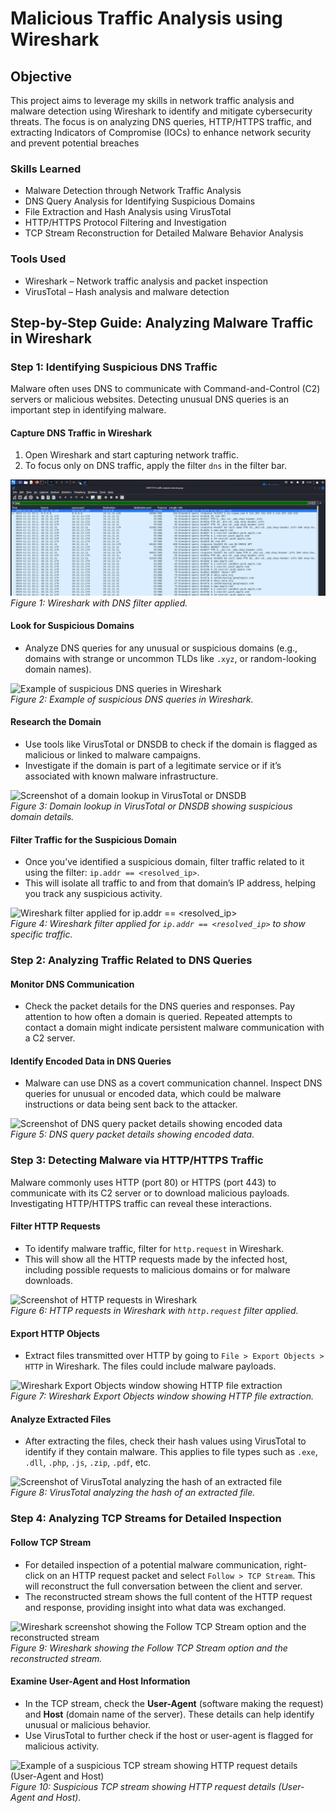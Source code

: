 # Malicious Traffic Analysis using Wireshark

## Objective
This project aims to leverage my skills in network traffic analysis and malware detection using Wireshark to identify and mitigate cybersecurity threats. The focus is on analyzing DNS queries, HTTP/HTTPS traffic, and extracting Indicators of Compromise (IOCs) to enhance network security and prevent potential breaches


### Skills Learned

- Malware Detection through Network Traffic Analysis
- DNS Query Analysis for Identifying Suspicious Domains
- File Extraction and Hash Analysis using VirusTotal
- HTTP/HTTPS Protocol Filtering and Investigation
- TCP Stream Reconstruction for Detailed Malware Behavior Analysis


### Tools Used

- Wireshark – Network traffic analysis and packet inspection
- VirusTotal – Hash analysis and malware detection


## Step-by-Step Guide: Analyzing Malware Traffic in Wireshark

### Step 1: Identifying Suspicious DNS Traffic

Malware often uses DNS to communicate with Command-and-Control (C2) servers or malicious websites. Detecting unusual DNS queries is an important step in identifying malware.

#### Capture DNS Traffic in Wireshark

1. Open Wireshark and start capturing network traffic.
2. To focus only on DNS traffic, apply the filter `dns` in the filter bar.

![Screenshot of Wireshark with DNS filter applied](images/dns.png)  
*Figure 1: Wireshark with DNS filter applied.*

#### Look for Suspicious Domains

- Analyze DNS queries for any unusual or suspicious domains (e.g., domains with strange or uncommon TLDs like `.xyz`, or random-looking domain names).

![Example of suspicious DNS queries in Wireshark](path/to/suspicious-dns-queries-image.png)  
*Figure 2: Example of suspicious DNS queries in Wireshark.*

#### Research the Domain

- Use tools like VirusTotal or DNSDB to check if the domain is flagged as malicious or linked to malware campaigns.
- Investigate if the domain is part of a legitimate service or if it’s associated with known malware infrastructure.

![Screenshot of a domain lookup in VirusTotal or DNSDB](path/to/domain-lookup-image.png)  
*Figure 3: Domain lookup in VirusTotal or DNSDB showing suspicious domain details.*

#### Filter Traffic for the Suspicious Domain

- Once you’ve identified a suspicious domain, filter traffic related to it using the filter: `ip.addr == <resolved_ip>`.
- This will isolate all traffic to and from that domain’s IP address, helping you track any suspicious activity.

![Wireshark filter applied for `ip.addr == <resolved_ip>`](path/to/ip-filter-image.png)  
*Figure 4: Wireshark filter applied for `ip.addr == <resolved_ip>` to show specific traffic.*

### Step 2: Analyzing Traffic Related to DNS Queries

#### Monitor DNS Communication

- Check the packet details for the DNS queries and responses. Pay attention to how often a domain is queried. Repeated attempts to contact a domain might indicate persistent malware communication with a C2 server.

#### Identify Encoded Data in DNS Queries

- Malware can use DNS as a covert communication channel. Inspect DNS queries for unusual or encoded data, which could be malware instructions or data being sent back to the attacker.

![Screenshot of DNS query packet details showing encoded data](path/to/encoded-data-image.png)  
*Figure 5: DNS query packet details showing encoded data.*

### Step 3: Detecting Malware via HTTP/HTTPS Traffic

Malware commonly uses HTTP (port 80) or HTTPS (port 443) to communicate with its C2 server or to download malicious payloads. Investigating HTTP/HTTPS traffic can reveal these interactions.

#### Filter HTTP Requests

- To identify malware traffic, filter for `http.request` in Wireshark.
- This will show all the HTTP requests made by the infected host, including possible requests to malicious domains or for malware downloads.

![Screenshot of HTTP requests in Wireshark](path/to/http-requests-image.png)  
*Figure 6: HTTP requests in Wireshark with `http.request` filter applied.*

#### Export HTTP Objects

- Extract files transmitted over HTTP by going to `File > Export Objects > HTTP` in Wireshark. The files could include malware payloads.

![Wireshark Export Objects window showing HTTP file extraction](path/to/export-objects-image.png)  
*Figure 7: Wireshark Export Objects window showing HTTP file extraction.*

#### Analyze Extracted Files

- After extracting the files, check their hash values using VirusTotal to identify if they contain malware. This applies to file types such as `.exe`, `.dll`, `.php`, `.js`, `.zip`, `.pdf`, etc.

![Screenshot of VirusTotal analyzing the hash of an extracted file](path/to/virus-total-image.png)  
*Figure 8: VirusTotal analyzing the hash of an extracted file.*

### Step 4: Analyzing TCP Streams for Detailed Inspection

#### Follow TCP Stream

- For detailed inspection of a potential malware communication, right-click on an HTTP request packet and select `Follow > TCP Stream`. This will reconstruct the full conversation between the client and server.
- The reconstructed stream shows the full content of the HTTP request and response, providing insight into what data was exchanged.

![Wireshark screenshot showing the Follow TCP Stream option and the reconstructed stream](path/to/tcp-stream-image.png)  
*Figure 9: Wireshark showing the Follow TCP Stream option and the reconstructed stream.*

#### Examine User-Agent and Host Information

- In the TCP stream, check the **User-Agent** (software making the request) and **Host** (domain name of the server). These details can help identify unusual or malicious behavior.
- Use VirusTotal to further check if the host or user-agent is flagged for malicious activity.

![Example of a suspicious TCP stream showing HTTP request details (User-Agent and Host)](path/to/tcp-stream-details-image.png)  
*Figure 10: Suspicious TCP stream showing HTTP request details (User-Agent and Host).*
